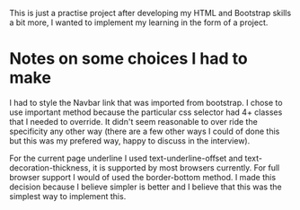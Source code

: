 This is just a practise project after developing my HTML and Bootstrap skills a bit more, I wanted to implement my learning in the form of a project.

# Notes on some choices I had to make

I had to style the Navbar link that was imported from bootstrap. I chose to use important method because the particular css selector had 4+ classes that I needed to override. It didn't seem reasonable to over ride the specificity any other way (there are a few other ways I could of done this but this was my prefered way, happy to discuss in the interview).

For the current page underline I used text-underline-offset and text-decoration-thickness, it is supported by most browsers currently. For full browser support I would of used the border-bottom method. I made this decision because I believe simpler is better and I believe that this was the simplest way to implement this.
